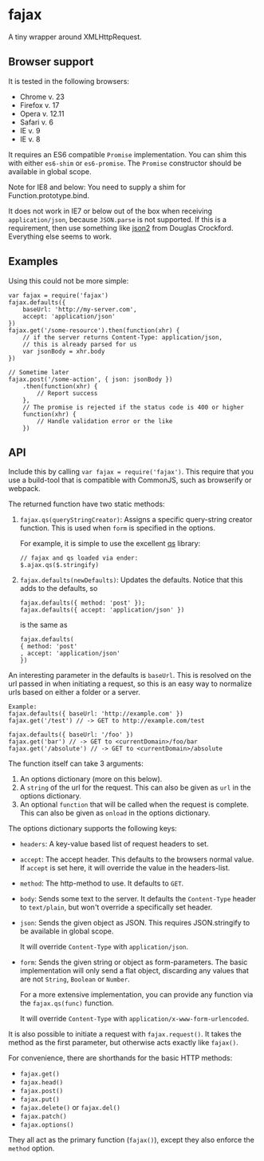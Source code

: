 fajax
=====

A tiny wrapper around XMLHttpRequest.


Browser support
---------------

It is tested in the following browsers:

- Chrome v. 23
- Firefox v. 17
- Opera v. 12.11
- Safari v. 6
- IE v. 9
- IE v. 8

It requires an ES6 compatible `Promise` implementation. You can shim this with
either `es6-shim` or `es6-promise`. The `Promise` constructor should be available
in global scope.


Note for IE8 and below: You need to supply a shim for Function.prototype.bind.

It does not work in IE7 or below out of the box when receiving `application/json`,
because `JSON.parse` is not supported. If this is a requirement, then use
something like [json2](https://github.com/douglascrockford/JSON-js) from
Douglas Crockford. Everything else seems to work.


Examples
--------

Using this could not be more simple:

    var fajax = require('fajax')
    fajax.defaults({
        baseUrl: 'http://my-server.com',
        accept: 'application/json'
    })
    fajax.get('/some-resource').then(function(xhr) {
        // if the server returns Content-Type: application/json,
        // this is already parsed for us
        var jsonBody = xhr.body
    })

    // Sometime later
    fajax.post('/some-action', { json: jsonBody })
        .then(function(xhr) {
            // Report success
        },
        // The promise is rejected if the status code is 400 or higher
        function(xhr) {
            // Handle validation error or the like
        })


API
---

Include this by calling `var fajax = require('fajax')`. This require that you
use a build-tool that is compatible with CommonJS, such as browserify or webpack.


The returned function have two static methods:

1.  `fajax.qs(queryStringCreator)`: Assigns a specific query-string creator
    function. This is used when `form` is specified in the options.

    For example, it is simple to use the excellent [qs][qs] library:

        // fajax and qs loaded via ender:
        $.ajax.qs($.stringify)
2.  `fajax.defaults(newDefaults)`: Updates the defaults. Notice that this adds
    to the defaults, so

        fajax.defaults({ method: 'post' });
        fajax.defaults({ accept: 'application/json' })

    is the same as

        fajax.defaults(
        { method: 'post'
        , accept: 'application/json'
        })

An interesting parameter in the defaults is `baseUrl`. This is resolved on the
url passed in when initiating a request, so this is an easy way to normalize
urls based on either a folder or a server.

    Example:
    fajax.defaults({ baseUrl: 'http://example.com' })
    fajax.get('/test') // -> GET to http://example.com/test

    fajax.defaults({ baseUrl: '/foo' })
    fajax.get('bar') // -> GET to <currentDomain>/foo/bar
    fajax.get('/absolute') // -> GET to <currentDomain>/absolute


The function itself can take 3 arguments:

1.  An options dictionary (more on this below).
2.  A `string` of the url for the request. This can also be given as `url` in
    the options dictionary.
3.  An optional `function` that will be called when the request is complete.
    This can also be given as `onload` in the options dictionary.

The options dictionary supports the following keys:

 -  `headers`: A key-value based list of request headers to set.
 -  `accept`: The accept header. This defaults to the browsers normal value.
    If `accept` is set here, it will override the value in the headers-list.
 -  `method`: The http-method to use. It defaults to `GET`.
 -  `body`: Sends some text to the server. It defaults the `Content-Type` header
    to `text/plain`, but won't override a specifically set header.
 -  `json`: Sends the given object as JSON. This requires JSON.stringify to be
    available in global scope.

    It will override `Content-Type` with `application/json`.
 -  `form`: Sends the given string or object as form-parameters.
    The basic implementation will only send a flat object, discarding any
    values that are not `String`, `Boolean` or `Number`.

    For a more extensive implementation, you can provide any function via the
    `fajax.qs(func)` function.

    It will override `Content-Type` with `application/x-www-form-urlencoded`.

It is also possible to initiate a request with `fajax.request()`.
It takes the method as the first parameter, but otherwise acts exactly like
`fajax()`.

For convenience, there are shorthands for the basic HTTP methods:

- `fajax.get()`
- `fajax.head()`
- `fajax.post()`
- `fajax.put()`
- `fajax.delete()` or `fajax.del()`
- `fajax.patch()`
- `fajax.options()`

They all act as the primary function (`fajax()`), except they also enforce the
`method` option.


[qs]: https://github.com/visionmedia/node-querystring
[node]: http://nodejs.org
